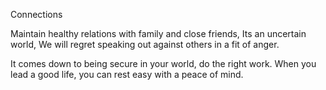 Connections     

Maintain healthy relations with family and close friends,
Its an uncertain world, We will regret speaking out against others in a fit of anger. 

It comes down to being secure in your world, do the right work. When you lead a good life, you can rest easy with a peace of mind.